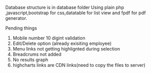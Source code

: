 Database structure is in database folder
Using plain php ,javascript,bootstrap for css,datatable for list view and fpdf for pdf generator.








Pending things
1. Mobile number 10 digint validation
2. Edit/Delete option (already exisiting employee)
3. Menu links not getting highlignted during selection
4. Breadcrums not added
5. No results graph
6. highcharts links are CDN links(need to copy the files to server)
